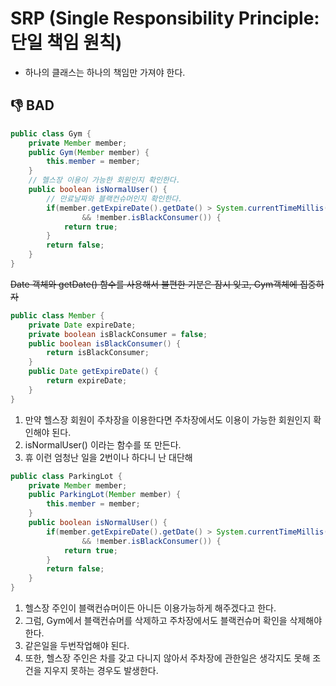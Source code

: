 # SRP (Single Responsibility Principle: 단일 책임 원칙) #
- 하나의 클래스는 하나의 책임만 가져야 한다.

## 👎 BAD ##
````java
public class Gym {
	private Member member;
	public Gym(Member member) {
		this.member = member;
	}	
	// 헬스장 이용이 가능한 회원인지 확인한다.
	public boolean isNormalUser() {
		// 만료날짜와 블랙컨슈머인지 확인한다.
		if(member.getExpireDate().getDate() > System.currentTimeMillis()
				&& !member.isBlackConsumer()) {
			return true;
		}
		return false;
	}
}
````
~~Date 객체와 getDate() 함수를 사용해서 불편한 기분은 잠시 잊고, Gym객체에 집중하자~~
````java
public class Member {
	private Date expireDate;
	private boolean isBlackConsumer = false;
	public boolean isBlackConsumer() {
		return isBlackConsumer;
	}
	public Date getExpireDate() {
		return expireDate;
	}
}
````
1. 만약 헬스장 회원이 주차장을 이용한다면 주차장에서도 이용이 가능한 회원인지 확인해야 된다.
2. isNormalUser() 이라는 함수를 또 만든다.
3. 휴 이런 엄청난 일을 2번이나 하다니 난 대단해
````java
public class ParkingLot {
	private Member member;
	public ParkingLot(Member member) {
		this.member = member;
	}
	public boolean isNormalUser() {
		if(member.getExpireDate().getDate() > System.currentTimeMillis()
				&& !member.isBlackConsumer()) {
			return true;
		}
		return false;
	}
}
````
1. 헬스장 주인이 블랙컨슈머이든 아니든 이용가능하게 해주겠다고 한다. 
2. 그럼, Gym에서 블랙컨슈머를 삭제하고 주차장에서도 블랙컨슈머 확인을 삭제해야한다.
3. 같은일을 두번작업해야 된다.
4. 또한, 헬스장 주인은 차를 갖고 다니지 않아서 주차장에 관한일은 생각지도 못해 조건을 지우지 못하는 경우도 발생한다.
